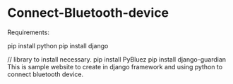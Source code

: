 # Connect-Bluetooth-device
Requirements:

pip install python
pip install django

// library to install necessary.
pip install PyBluez
pip install django-guardian
This is sample website to create in django framework and using python to connect bluetooth device.
